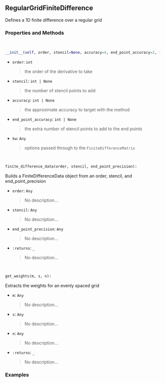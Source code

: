 ## <a id="McUtils.Zachary.Taylor.FiniteDifferenceFunction.RegularGridFiniteDifference">RegularGridFiniteDifference</a>
Defines a 1D finite difference over a regular grid

### Properties and Methods
<a id="McUtils.Zachary.Taylor.FiniteDifferenceFunction.RegularGridFiniteDifference.__init__" class="docs-object-method">&nbsp;</a>
```python
__init__(self, order, stencil=None, accuracy=4, end_point_accuracy=2, **kw): 
```

- `order`: `int`
    >the order of the derivative to take
- `stencil`: `int | None`
    >the number of stencil points to add
- `accuracy`: `int | None`
    >the approximate accuracy to target with the method
- `end_point_accuracy`: `int | None`
    >the extra number of stencil points to add to the end points
- `kw`: `Any`
    >options passed through to the `FiniteDifferenceMatrix`

<a id="McUtils.Zachary.Taylor.FiniteDifferenceFunction.RegularGridFiniteDifference.finite_difference_data" class="docs-object-method">&nbsp;</a>
```python
finite_difference_data(order, stencil, end_point_precision): 
```
Builds a FiniteDifferenceData object from an order, stencil, and end_point_precision
- `order`: `Any`
    >No description...
- `stencil`: `Any`
    >No description...
- `end_point_precision`: `Any`
    >No description...
- `:returns`: `_`
    >No description...

<a id="McUtils.Zachary.Taylor.FiniteDifferenceFunction.RegularGridFiniteDifference.get_weights" class="docs-object-method">&nbsp;</a>
```python
get_weights(m, s, n): 
```
Extracts the weights for an evenly spaced grid
- `m`: `Any`
    >No description...
- `s`: `Any`
    >No description...
- `n`: `Any`
    >No description...
- `:returns`: `_`
    >No description...

### Examples


